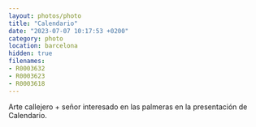 ```yaml
---
layout: photos/photo
title: "Calendario"
date: "2023-07-07 10:17:53 +0200"
category: photo
location: barcelona
hidden: true
filenames: 
- R0003632
- R0003623
- R0003618
---
```


Arte callejero + señor interesado en las palmeras en la presentación de Calendario.

